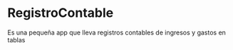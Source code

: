 # RegistroContable
Es una pequeña app que lleva registros contables de ingresos y gastos en tablas 
